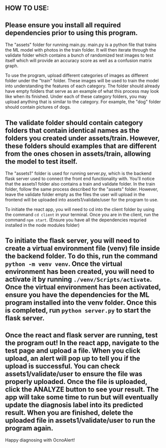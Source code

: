HOW TO USE:
--------------------------------------------------------------
Please ensure you install all required dependencies prior to using this program.
--------------------------------------------------------------
The "assets" folder for running main.py. main.py is a python file that trains the ML model with photos in the train folder. It will then iterate through the validate folder which contains a bunch of randomized test images to test itself which will provide an accuracy score as well as a confusion matrix graph. 

To use the program, upload different categories of images as different folder under the "train" folder. These images will be used to train the model into understanding the features of each category. The folder should already have empty folders that serve as an example of what this process may look like when its finished. Under each of these category folders, you may upload anything that is similar to the category. For example, the "dog" folder should contain pictures of dogs. 

The validate folder should contain category folders that contain identical names as the folders you created under assets/train. However, these folders should examples that are different from the ones chosen in  assets/train, allowing the model to test itself. 
--------------------------------------------------------------
The "assets1" folder is used for running server.py, which is the backend flask server used to connect the front end functionality with. You'll notice that the assets1 folder also contains a train and validate folder. In the train folder, follow the same process described for the "assets" folder. However, leave the validate folder empty as the files the user will upload in the frontend will be uploaded into assets1/validate/user for the program to use. 

To initiate the react app, you will need to cd into the client folder by using the command `cd client` in your terminal. Once you are in the client, run the command `npm start`. (Ensure you have all the dependencies requried installed in the node modules folder)

To initiate the flask server, you will need to create a virtual environment file (venv) file inside the backend folder. To do this, run the command `python -m venv venv`. Once the virtual environment has been created, you will need to activate it by running `./venv/Scripts/activate`. Once the virtual environment has been activated, ensure you have the dependencies for the ML program installed into the venv folder. Once this is completed, run `python server.py` to start the flask server.
--------------------------------------------------------------
Once the react and flask server are running, test the program out! In the react app, navigate to the test page and upload a file. When you click upload, an alert will pop up to tell you if the upload is successful. You can check assets1/validate/user to ensure the file was properly uploaded. Once the file is uploaded, click the ANALYZE button to see your result. The app will take some time to run but will eventually update the diagnosis label into its predicted result. When you are finished, delete the uploaded file in assets1/validate/user to run the program again. 
--------------------------------------------------------------
Happy diagnosing with OcnoAlert!
